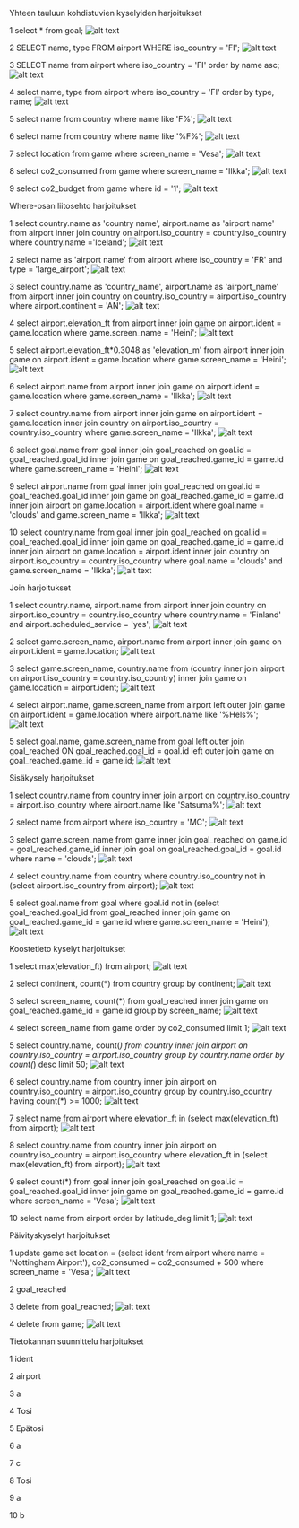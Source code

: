 Yhteen tauluun kohdistuvien kyselyiden harjoitukset

1
select * from goal;
![alt text](image-3.png)

2
SELECT name, type FROM airport WHERE iso_country = 'FI';
![alt text](image-4.png)

3
SELECT name from airport where iso_country = 'FI' order by name asc;
![alt text](image-5.png)

4
select name, type from airport where iso_country = 'FI' order by type, name;
![alt text](image-6.png)

5
select name from country where name like 'F%';
![alt text](image-7.png)

6
select name from country where name like '%F%';
![alt text](image-8.png)

7
select location from game where screen_name = 'Vesa';
![alt text](image-9.png)

8
select co2_consumed from game where screen_name = 'Ilkka';
![alt text](image-10.png)

9
select co2_budget from game where id = '1';
![alt text](image-11.png)

Where-osan liitosehto harjoitukset

1
select country.name as 'country name', airport.name as 'airport name' from airport inner join country on airport.iso_country = country.iso_country where country.name ='Iceland';
![alt text](image-17.png)

2
select name as 'airport name' from airport where iso_country = 'FR' and type = 'large_airport';
![alt text](image-18.png)

3
select country.name as 'country_name', airport.name as 'airport_name' from airport inner join country on country.iso_country = airport.iso_country where airport.continent = 'AN';
![alt text](image-19.png)

4
select airport.elevation_ft from airport inner join game on airport.ident = game.location where game.screen_name = 'Heini';
![alt text](image-20.png)

5
select airport.elevation_ft*0.3048 as 'elevation_m' from airport inner join game on airport.ident = game.location where game.screen_name = 'Heini';
![alt text](image-21.png)

6
select airport.name from airport inner join game on airport.ident = game.location where game.screen_name = 'Ilkka';
![alt text](image-22.png)

7
select country.name from airport inner join game on airport.ident = game.location inner join country on airport.iso_country = country.iso_country where game.screen_name = 'Ilkka';
![alt text](image-23.png)

8
select goal.name from goal inner join goal_reached on goal.id = goal_reached.goal_id inner join game on goal_reached.game_id = game.id where game.screen_name = 'Heini';
![alt text](image-24.png)

9
select airport.name from goal inner join goal_reached on goal.id = goal_reached.goal_id inner join game on goal_reached.game_id = game.id inner join airport on game.location = airport.ident where goal.name = 'clouds' and game.screen_name = 'Ilkka';
![alt text](image-25.png)

10
select country.name from goal inner join goal_reached on goal.id = goal_reached.goal_id inner join game on goal_reached.game_id = game.id inner join airport on game.location = airport.ident inner join country on airport.iso_country = country.iso_country where goal.name = 'clouds' and game.screen_name = 'Ilkka';
![alt text](image-26.png)

Join harjoitukset

1
select country.name, airport.name from airport inner join country on airport.iso_country = country.iso_country where country.name = 'Finland' and airport.scheduled_service = 'yes';
![alt text](image-12.png)

2
select game.screen_name, airport.name from airport inner join game on airport.ident = game.location;
![alt text](image-13.png)

3
select game.screen_name, country.name from (country inner join airport on airport.iso_country = country.iso_country) inner join game on game.location = airport.ident;
![alt text](image-14.png)

4
select airport.name, game.screen_name from airport left outer join game on airport.ident = game.location where airport.name like '%Hels%';
![alt text](image-15.png)

5
select goal.name, game.screen_name from goal left outer join goal_reached ON goal_reached.goal_id = goal.id left outer join game on goal_reached.game_id = game.id;
![alt text](image-16.png)

Sisäkysely harjoitukset

1
select country.name from country inner join airport on country.iso_country = airport.iso_country where airport.name like 'Satsuma%';
![alt text](image-27.png)

2
select name from airport where iso_country = 'MC';
![alt text](image-28.png)

3
select game.screen_name from game inner join goal_reached on game.id = goal_reached.game_id inner join goal on goal_reached.goal_id = goal.id where name = 'clouds';
![alt text](image-29.png)

4
select country.name from country where country.iso_country not in (select airport.iso_country from airport);
![alt text](image-30.png)

5
select goal.name from goal where goal.id not in (select goal_reached.goal_id from goal_reached inner join game on goal_reached.game_id = game.id where game.screen_name = 'Heini');
![alt text](image-31.png)

Koostetieto kyselyt harjoitukset

1
select max(elevation_ft) from airport;
![alt text](image-32.png)

2
select continent, count(*) from country group by continent;
![alt text](image-33.png)

3
select screen_name, count(*) from goal_reached inner join game on goal_reached.game_id = game.id group by screen_name;
![alt text](image-34.png)

4
select screen_name from game order by co2_consumed limit 1;
![alt text](image-35.png)

5
select country.name, count(*) from country inner join airport on country.iso_country = airport.iso_country group by country.name order by count(*) desc limit 50;
![alt text](image-36.png)

6
select country.name from country inner join airport on country.iso_country = airport.iso_country group by country.iso_country having count(*) >= 1000;
![alt text](image-37.png)

7
select name from airport where elevation_ft in (select max(elevation_ft) from airport);
![alt text](image-38.png)

8
select country.name from country inner join airport on country.iso_country = airport.iso_country where elevation_ft in (select max(elevation_ft) from airport);
![alt text](image-39.png)

9
select count(*) from goal inner join goal_reached on goal.id = goal_reached.goal_id inner join game on goal_reached.game_id = game.id where screen_name = 'Vesa';
![alt text](image-40.png)

10
select name from airport order by latitude_deg limit 1;
![alt text](image-41.png)

Päivityskyselyt harjoitukset

1
update game set location = (select ident from airport where name = 'Nottingham Airport'), co2_consumed = co2_consumed + 500 where screen_name = 'Vesa';
![alt text](image-42.png)

2
goal_reached

3
delete from goal_reached;
![alt text](image-43.png)

4
delete from game;
![alt text](image-44.png)

Tietokannan suunnittelu harjoitukset

1
ident

2
airport

3
a

4
Tosi

5
Epätosi

6
a

7
c

8
Tosi

9
a

10
b
